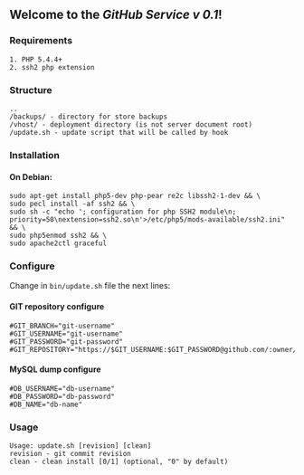 ## Welcome to the *GitHub Service v 0.1*!

### Requirements
	1. PHP 5.4.4+
	2. ssh2 php extension

### Structure
    ..
    /backups/ - directory for store backups
    /vhost/ - deployment directory (is not server document root)
    /update.sh - update script that will be called by hook

### Installation
#### On Debian:

    sudo apt-get install php5-dev php-pear re2c libssh2-1-dev && \
    sudo pecl install -af ssh2 && \
    sudo sh -c "echo '; configuration for php SSH2 module\n; priority=50\nextension=ssh2.so\n'>/etc/php5/mods-available/ssh2.ini" && \
    sudo php5enmod ssh2 && \
    sudo apache2ctl graceful

### Configure
Change in ```bin/update.sh``` file the next lines:
#### GIT repository configure
    #GIT_BRANCH="git-username"
    #GIT_USERNAME="git-username"
    #GIT_PASSWORD="git-password"
    #GIT_REPOSITORY="https://$GIT_USERNAME:$GIT_PASSWORD@github.com/:owner/:repo.git"

#### MySQL dump configure

    #DB_USERNAME="db-username"
    #DB_PASSWORD="db-password"
    #DB_NAME="db-name"

### Usage

    Usage: update.sh [revision] [clean]
    revision - git commit revision
    clean - clean install [0/1] (optional, "0" by default)
